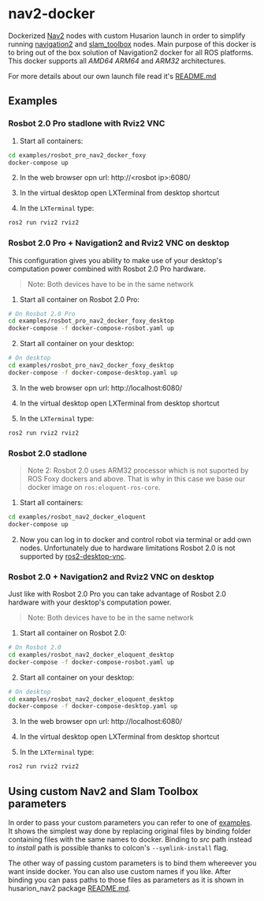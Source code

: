 # nav2-docker
Dockerized [Nav2](https://navigation.ros.org/) nodes with custom Husarion launch in order to simplify running [navigation2](https://github.com/ros-planning/navigation2) and [slam_toolbox](https://github.com/SteveMacenski/slam_toolbox) nodes. Main purpose of this docker is to bring out of the box solution of Navigation2 docker for all ROS platforms. This docker supports all *AMD64* *ARM64* and *ARM32* architectures.

For more details about our own launch file read it's [README.md](./husarion_nav2/README.md)

## Examples
### Rosbot 2.0 Pro stadlone with Rviz2 VNC
1. Start all containers:
```bash
cd examples/rosbot_pro_nav2_docker_foxy
docker-compose up
```

2. In the web browser opn url:  http://<rosbot<span> ip>:6080/

3. In the virtual desktop open LXTerminal from desktop shortcut

4. In the `LXTerminal` type:

```bash
ros2 run rviz2 rviz2
```

### Rosbot 2.0 Pro + Navigation2 and Rviz2 VNC on desktop
This configuration gives you ability to make use of your desktop's computation power combined with Rosbot 2.0 Pro hardware.

> Note: Both devices have to be in the same network

1. Start all container on Rosbot 2.0 Pro:
```bash
# On Rosbot 2.0 Pro
cd examples/rosbot_pro_nav2_docker_foxy_desktop
docker-compose -f docker-compose-rosbot.yaml up
```

2. Start all container on your desktop:
```bash
# On desktop
cd examples/rosbot_pro_nav2_docker_foxy_desktop
docker-compose -f docker-compose-desktop.yaml up
```
3. In the web browser opn url:  http://localhost:6080/

4. In the virtual desktop open LXTerminal from desktop shortcut

5. In the `LXTerminal` type:

```bash
ros2 run rviz2 rviz2
```

### Rosbot 2.0 stadlone
> Note 2: Rosbot 2.0 uses ARM32 processor which is not suported by ROS Foxy dockers and above. That is why in this case we base our docker image on  `ros:eloquent-ros-core`.


1. Start all containers:
```bash
cd examples/rosbot_nav2_docker_eloquent
docker-compose up
```

2. Now you can log in to docker and control robot via terminal or add own nodes. Unfortunately due to hardware limitations Rosbot 2.0 is not supported by [ros2-desktop-vnc](https://hub.docker.com/r/husarion/ros2-desktop-vnc).

### Rosbot 2.0 + Navigation2 and Rviz2 VNC on desktop
Just like with Rosbot 2.0 Pro you can take advantage of Rosbot 2.0 hardware with your desktop's computation power.

> Note: Both devices have to be in the same network

1. Start all container on Rosbot 2.0:
```bash
# On Rosbot 2.0
cd examples/rosbot_nav2_docker_eloquent_desktop
docker-compose -f docker-compose-rosbot.yaml up
```

2. Start all container on your desktop:
```bash
# On desktop
cd examples/rosbot_nav2_docker_eloquent_desktop
docker-compose -f docker-compose-desktop.yaml up
```
3. In the web browser opn url: http://localhost:6080/

4. In the virtual desktop open LXTerminal from desktop shortcut

5. In the `LXTerminal` type:

```bash
ros2 run rviz2 rviz2
```

## Using custom Nav2 and Slam Toolbox parameters

In order to pass your custom parameters you can refer to one of [examples](./examples/custom_parameters).
It shows the simplest way done by replacing original files by binding folder containing files with the same names to docker. Binding to *src* path instead to *install* path is possible thanks to colcon's `--symlink-install` flag.

The other way of passing custom parameters is to bind them whereever you want inside docker. You can also use custom names if you like. After binding you can pass paths to those files as parameters as it is shown in husarion_nav2 package [README.md](./husarion_nav2/README.md).
